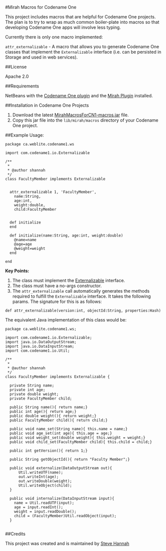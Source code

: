#Mirah Macros for Codename One

This project includes macros that are helpful for Codename One projects.  The plan is to try to wrap as much common boiler-plate into macros so that developing Codename One apps will involve less typing.

Currently there is only one macro implemented:

`attr_externalizable` - A macro that allows you to generate Codename One classes that implement the `Externalizable` interface (i.e. can be persisted in Storage and used in web services).

##License

Apache 2.0

##Requirements

NetBeans with the [Codename One plugin](http://www.codenameone.com) and the [Mirah Plugin](https://github.com/shannah/mirah-nbm) installed.

##Installation in Codename One Projects

1. Download the latest [MirahMacrosForCN1-macros.jar](#foo) file.
2. Copy this jar file into the `lib/mirah/macros` directory of your Codename One project.

##Example Usage:

~~~
package ca.weblite.codename1.ws

import com.codename1.io.Externalizable

/**
 *
 * @author shannah
 */
class FacultyMember implements Externalizable
  
  
  attr_externalizable 1, 'FacultyMember',
    name:String,
    age:int, 
    weight:double,
    child:FacultyMember
  
  
  def initialize
  end
  
  def initialize(name:String, age:int, weight:double)
    @name=name
    @age=age
    @weight=weight
  end

end
~~~

**Key Points:**

1. The class must implement the [Externalizable](https://codenameone.googlecode.com/svn/trunk/CodenameOne/javadoc/com/codename1/io/Externalizable.html) interface.
2. The class must have a no-args constructor.
3. The `attr_externalizable` call automatically generates the methods required to fulfill the `Externalizable` interface.  It takes the following params.  The signature for this is as follows:

 ~~~
 def attr_externalizable(version:int, objectId:String, properties:Hash)
 ~~~

The equivalent Java implementation of this class would be:

~~~
package ca.weblite.codename1.ws;

import com.codename1.io.Externalizable;
import java.io.DataOutputStream;
import java.io.DataInputStream;
import com.codename1.io.Util;

/**
 *
 * @author shannah
 */
class FacultyMember implements Externalizable {
  
  private String name;
  private int age;
  private double weight;
  private FacultyMember child;
  
  public String name(){ return name;}
  public int age(){ return age;}
  public double weight(){ return weight;}
  public FacultyMember child(){ return child;}
  
  public void name_set(String name){ this.name = name;}
  public void age_set(int age){ this.age = age;}
  public void weight_set(double weight){ this.weight = weight;}
  public void child_set(FacultyMember child){ this.child = child;}
  
  public int getVersion(){ return 1;}
  
  public String getObjectId(){ return "Faculty Member";}
  
  public void externalize(DataOutputStream out){
      Util.writeUTF(name);
      out.writeInt(age);
      out.writeDouble(weight);
      Util.writeObject(child);
  } 
  
  public void internalize(DataInputStream input){
    name = Util.readUTF(input);
    age = input.readInt();
    weight = input.readDouble();
    child = (FacultyMember)Util.readObject(input);
  }
  

~~~

##Credits

This project was created and is maintained by [Steve Hannah](http://sjhannah.com)